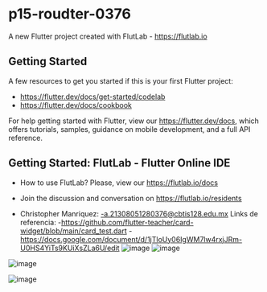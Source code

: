 # p15-roudter-0376

A new Flutter project created with FlutLab - https://flutlab.io

## Getting Started

A few resources to get you started if this is your first Flutter project:

- https://flutter.dev/docs/get-started/codelab
- https://flutter.dev/docs/cookbook

For help getting started with Flutter, view our
https://flutter.dev/docs, which offers tutorials,
samples, guidance on mobile development, and a full API reference.

## Getting Started: FlutLab - Flutter Online IDE

- How to use FlutLab? Please, view our https://flutlab.io/docs
- Join the discussion and conversation on https://flutlab.io/residents

- Christopher Manriquez: -a.21308051280376@cbtis128.edu.mx
Links de referencia: -https://github.com/flutter-teacher/card-widget/blob/main/card_test.dart -https://docs.google.com/document/d/1jTloUy06IgWM7lw4rxjJRm-U0HS4YiTs9KUiXsZLa6U/edit
![image](https://github.com/manriquezR128/p15-roudter/assets/144724563/6d8757fa-8762-4a66-9e04-605457866ccb)
![image](https://github.com/manriquezR128/p15-roudter/assets/144724563/3679df05-e083-4fd3-8fe5-95611823bcd8)

![image](https://github.com/manriquezR128/p15-roudter/assets/144724563/5f50ea79-d635-4511-927a-fa79409f0e58)

![image](https://github.com/manriquezR128/p15-roudter/assets/144724563/2ea7933b-5913-4c2b-9635-cd3307bde7de)




